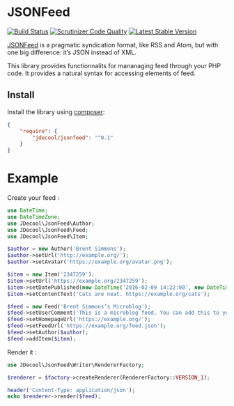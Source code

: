 JSONFeed
========

[![Build Status](https://travis-ci.org/jdecool/jsonfeed.svg?branch=master)](https://travis-ci.org/jdecool/jsonfeed)
[![Scrutinizer Code Quality](https://scrutinizer-ci.com/g/jdecool/jsonfeed/badges/quality-score.png?b=master)](https://scrutinizer-ci.com/g/jdecool/jsonfeed/?branch=master)
[![Latest Stable Version](https://poser.pugx.org/jdecool/jsonfeed/v/stable.png)](https://packagist.org/packages/jdecool/jsonfeed)

[JSONFeed](https://jsonfeed.org) is a pragmatic syndication format, like RSS and Atom, but with one big difference: 
it’s JSON instead of XML.

This library provides functionnalits for mananaging feed through your PHP code. It provides a natural syntax for accessing
elements of feed.

## Install

Install the library using [composer](https://getcomposer.org):

```json
{
    "require": {
        "jdecool/jsonfeed": "^0.1"
    }
}
```

# Example

Create your feed :

```php
use DateTime;
use DateTimeZone;
use JDecool\JsonFeed\Author;
use JDecool\JsonFeed\Feed;
use JDecool\JsonFeed\Item;

$author = new Author('Brent Simmons');
$author->setUrl('http://example.org/');
$author->setAvatar('https://example.org/avatar.png');

$item = new Item('2347259');
$item->setUrl('https://example.org/2347259');
$item->setDatePublished(new DateTime('2016-02-09 14:22:00', new DateTimeZone('+0200')));
$item->setContentText('Cats are neat. https://example.org/cats');

$feed = new Feed('Brent Simmons’s Microblog');
$feed->setUserComment('This is a microblog feed. You can add this to your feed reader using the following URL: https://example.org/feed.json');
$feed->setHomepageUrl('https://example.org/');
$feed->setFeedUrl('https://example.org/feed.json');
$feed->setAuthor($author);
$feed->addItem($item);

```

Render it :

```php
use JDecool\JsonFeed\Writer\RendererFactory;

$renderer = $factory->createRenderer(RendererFactory::VERSION_1);

header('Content-Type: application/json');
echo $renderer->render($feed);
```
